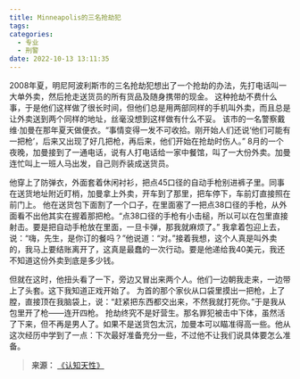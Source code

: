 ```yaml
---
title: Minneapolis的三名抢劫犯
tags:
categories:
  - 专业
  - 刑警
date: 2022-10-13 13:11:35
---
```


2008年夏，明尼阿波利斯市的三名抢劫犯想出了一个抢劫的办法，先打电话叫一大单外卖，然后抢走送货员的所有货品及随身携带的现金。
这种抢劫不费什么事，于是他们这样做了很长时间，但他们总是用两部同样的手机叫外卖，而且总是让外卖送到两个同样的地址，丝毫没想到这样做有什么不妥。<!--more-->
该市的一名警察戴维·加曼在那年夏天做便衣。“事情变得一发不可收拾。刚开始人们还说‘他们可能有一把枪’，后来又出现了好几把枪，再后来，他们开始在抢劫时伤人。”
8月的一个夜晚，加曼接到了一通电话，说有人打电话给一家中餐馆，叫了一大份外卖。加曼连忙叫上一班人马出发，自己则乔装成送货员。

他穿上了防弹衣，外面套着休闲衬衫，把点45口径的自动手枪别进裤子里。同事在送货地址附近盯梢，加曼拿上外卖，开车到了那里，把车停下，车前灯直接照在前门上。
他在送货包下面割了一个口子，在里面塞了一把点38口径的手枪，从外面看不出他其实在握着那把枪。“点38口径的手枪有小击槌，所以可以在包里直接射击。要是把自动手枪放在里面，一旦卡弹，那我就麻烦了。”
我拿着包迎上去，说：“嗨，先生，是你订的餐吗？”他说道：“对。”接着我想，这个人真是叫外卖的，我马上要结账离开了，这真是最蠢的一次行动。要是他递给我40美元，我还不知道这份外卖到底是多少钱。

但就在这时，他扭头看了一下，旁边又冒出来两个人。他们一边朝我走来，一边带上了头套。这下我知道正戏开始了。
为首的那个家伙从口袋里摸出一把枪，上了膛，直接顶在我脑袋上，说：“赶紧把东西都交出来，不然我就打死你。”于是我从包里开了枪——连开四枪。
抢劫终究不是好营生。那名罪犯被击中下体，虽然活了下来，但不再是男人了。如果不是送货包太沉，加曼本可以瞄准得高一些。他从这次经历中学到了一点：下次最好准备充分一些，不过他不让我们说具体要怎么准备。

>**来源：**
>[《认知天性》](http://www.sophie-eden.ltd:5171/#/读书/学习/认知天性)
